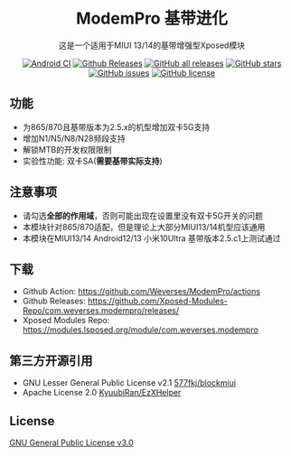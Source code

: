 <div align="center">

# ModemPro 基带进化

这是一个适用于MIUI 13/14的基带增强型Xposed模块

<a href="https://github.com/Weverses/ModemPro/actions"><img alt="Android CI" src="https://github.com/Weverses/ModemPro/workflows/Android%20CI/badge.svg"></a> <a href="https://github.com/Xposed-Modules-Repo/com.weverses.modempro/releases/"><img alt="Github Releases" src="https://img.shields.io/github/v/release/Xposed-Modules-Repo/com.weverses.modempro"></a> <a href="https://github.com/Xposed-Modules-Repo/com.weverses.modempro/releases"><img alt="GitHub all releases" src="https://img.shields.io/github/downloads/Xposed-Modules-Repo/com.weverses.modempro/total?label=Downloads"></a> <a href="https://github.com/Weverses/ModemPro/stargazers"><img alt="GitHub stars" src="https://img.shields.io/github/stars/Weverses/ModemPro"></a> <a href="https://github.com/Weverses/ModemPro/issues"><img alt="GitHub issues" src="https://img.shields.io/github/issues/Weverses/ModemPro"></a> <a href="https://github.com/Weverses/ModemPro/blob/main/LICENSE"><img alt="GitHub license" src="https://img.shields.io/github/license/Weverses/ModemPro"></a>

</div>

## 功能
- 为865/870且基带版本为2.5.x的机型增加双卡5G支持
- 增加N1/N5/N8/N28频段支持
- 解锁MTB的开发权限限制
- 实验性功能: 双卡SA(<b>需要基带实际支持</b>)

## 注意事项
- 请勾选<b>全部的作用域</b>，否则可能出现在设置里没有双卡5G开关的问题
- 本模块针对865/870适配，但是理论上大部分MIUI13/14机型应该通用
- 本模块在MIUI13/14 Android12/13 小米10Ultra 基带版本2.5.c1上测试通过

## 下载
- Github Action: https://github.com/Weverses/ModemPro/actions
- Github Releases: https://github.com/Xposed-Modules-Repo/com.weverses.modempro/releases/
- Xposed Modules Repo: https://modules.lsposed.org/module/com.weverses.modempro

## 第三方开源引用
- GNU Lesser General Public License v2.1
  [577fkj/blockmiui](https://github.com/577fkj/blockmiui)
- Apache License 2.0
  [KyuubiRan/EzXHelper](https://github.com/KyuubiRan/EzXHelper)

## License
[GNU General Public License v3.0](https://github.com/Weverses/ModemPro/blob/main/LICENSE)

